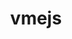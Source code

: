 ---
layout: home
sidebar: false

title: vmejs
titleTemplate: 一个令人疯狂的开源前端工具库

hero:
  name: vmejs
  text: 一个令人疯狂的开源前端工具库
  tagline: 🎉 🎉 🎉 一个令人疯狂的开源前端工具库，A crazy tool library, So may you v me 50？
  actions:
    - theme: brand
      text: 快速开始
      link: /guide/
    - theme: alt
      text: 工具函数集合
      link: /packages/core/getDevice/
    - theme: alt
      text: Vue Hooks
      link: /packages/vue-hooks/useEventListener/
    - theme: alt
      text: React Hooks
      link: /packages/react-hooks/useMount/
    - theme: alt
      text: View on GitHub
      link: https://github.com/jeddygong

features:
  - title: 功能丰富
    details: 众多工具函数任你选择
    icon: 🎛
  - title: React Hooks（建设中）
    details: 集成你想要的 React hooks
    icon: 🚀
  - title: Vue Hooks（建设中）
    details: 集成你想要的 Vue hooks
    icon: ⚡
  - title: 强类型支持
    details: 使用TypeScript编写,良好类型支持
    icon: 🦾
  - title: SSR 支持（建设中）
    details: 支持服务端渲染,无需额外配置
    icon: 🛠
  - title: 轻量级
    details: 不依赖任何第三方库,体积小巧
    icon: ☁️
  - title: 更多插件支持
    details: （建设中...）
    icon: 🔌
  - title: 更多功能
    details: （持续充电建设中...）
    icon: 🔋
---